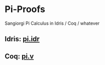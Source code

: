 # Pi-Proofs
Sangiorgi Pi Calculus in Idris / Coq / whatever

## Idris: [pi.idr](pi.idr)

## Coq: [pi.v](pi.v)

